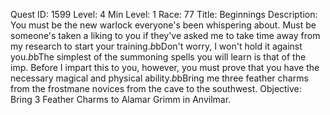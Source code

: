 Quest ID: 1599
Level: 4
Min Level: 1
Race: 77
Title: Beginnings
Description: You must be the new warlock everyone's been whispering about. Must be someone's taken a liking to you if they've asked me to take time away from my research to start your training.$b$bDon't worry, I won't hold it against you.$b$bThe simplest of the summoning spells you will learn is that of the imp. Before I impart this to you, however, you must prove that you have the necessary magical and physical ability.$b$bBring me three feather charms from the frostmane novices from the cave to the southwest.
Objective: Bring 3 Feather Charms to Alamar Grimm in Anvilmar.
